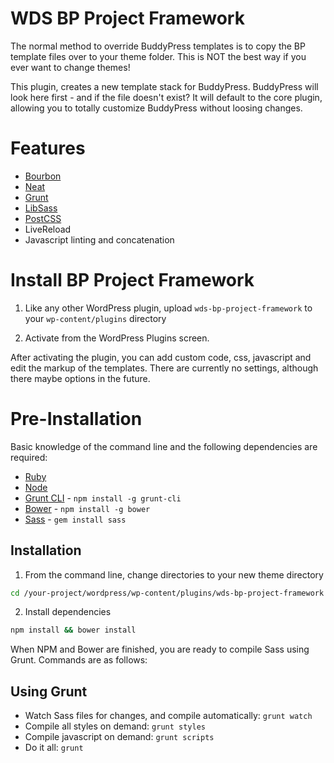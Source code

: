 # WDS BP Project Framework

The normal method to override BuddyPress templates is to copy the BP template files over to your theme folder. This is NOT the best way if you ever want to change themes!

This plugin, creates a new template stack for BuddyPress. BuddyPress will look here first - and if the file doesn't exist? It will default to the core plugin, allowing you to totally customize BuddyPress without loosing changes.

# Features
* [Bourbon](https://github.com/thoughtbot/bourbon)
* [Neat](https://github.com/thoughtbot/neat)
* [Grunt](https://github.com/gruntjs/grunt)
* [LibSass](https://github.com/sindresorhus/grunt-sass)
* [PostCSS](https://github.com/postcss/postcss)
* LiveReload
* Javascript linting and concatenation

# Install BP Project Framework

1) Like any other WordPress plugin, upload ```wds-bp-project-framework``` to your ```wp-content/plugins``` directory

2) Activate from the WordPress Plugins screen.

After activating the plugin, you can add custom code, css, javascript and edit the markup of the templates. There are currently no settings, although there maybe options in the future.

# Pre-Installation

Basic knowledge of the command line and the following dependencies are required:

* [Ruby](https://www.ruby-lang.org/en/documentation/installation/)
* [Node](http://nodejs.org/)
* [Grunt CLI](https://www.npmjs.com/package/grunt-cli) - `npm install -g grunt-cli`
* [Bower](http://bower.io/) - `npm install -g bower`
* [Sass](http://sass-lang.com/install) - `gem install sass`

## Installation

1) From the command line, change directories to your new theme directory

```bash
cd /your-project/wordpress/wp-content/plugins/wds-bp-project-framework
```

2) Install dependencies

```bash
npm install && bower install
```

When NPM and Bower are finished, you are ready to compile Sass using Grunt. Commands are as follows:

## Using Grunt

* Watch Sass files for changes, and compile automatically: ```grunt watch```
* Compile all styles on demand: ```grunt styles```
* Compile javascript on demand: ```grunt scripts```
* Do it all: ```grunt```
